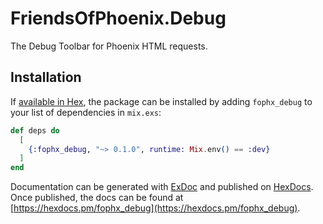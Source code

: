 # FriendsOfPhoenix.Debug

The Debug Toolbar for Phoenix HTML requests.

## Installation

If [available in Hex](https://hex.pm/docs/publish), the package can be installed
by adding `fophx_debug` to your list of dependencies in `mix.exs`:

```elixir
def deps do
  [
    {:fophx_debug, "~> 0.1.0", runtime: Mix.env() == :dev}
  ]
end
```

Documentation can be generated with [ExDoc](https://github.com/elixir-lang/ex_doc)
and published on [HexDocs](https://hexdocs.pm). Once published, the docs can
be found at [https://hexdocs.pm/fophx_debug](https://hexdocs.pm/fophx_debug).

